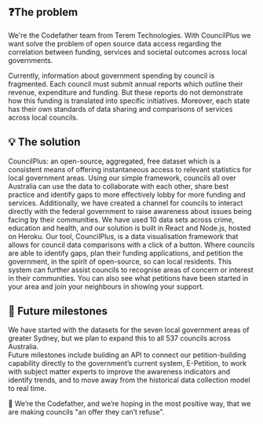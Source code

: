 ## ❓The problem   
We're the Codefather team from Terem Technologies. With CouncilPlus we want solve the problem of open source data access regarding the correlation between funding, services and societal outcomes across local governments.   

Currently, information about government spending by council is fragmented. Each council must submit annual reports which outline their revenue, expenditure and funding. But these reports do not demonstrate how this funding is translated into specific initiatives. Moreover, each state has their own standards of data sharing and comparisons of services across local councils.   

## 💡 The solution   
CouncilPlus: an open-source, aggregated, free dataset which is a consistent means of offering instantaneous access to relevant statistics for local government areas. Using our simple framework, councils all over Australia can use the data to collaborate with each other, share best practice and identify gaps to more effectively lobby for more funding and services. Additionally, we have created a channel for councils to interact directly with the federal government to raise awareness about issues being facing by their communities. We have used 10 data sets across crime, education and health, and our solution is built in React and Node.js, hosted on Heroku. 
Our tool, CouncilPlus, is a data visualisation framework that allows for council data comparisons with a click of a button. Where councils are able to identify gaps, plan their funding applications, and petition the government, in the spirit of open-source, so can local residents. This system can further assist councils to recognise areas of concern or interest in their communities. You can also see what petitions have been started in your area and join your neighbours in showing your support.   

## 🚀 Future milestones   
We have started with the datasets for the seven local government areas of greater Sydney, but we plan to expand this to all 537 councils across Australia.  
Future milestones include building an API to connect our petition-building capability directly to the government’s current system, E-Petition, to work with subject matter experts to improve the awareness indicators and identify trends, and to move away from the historical data collection model to real time.   

🖖 We’re the Codefather, and we’re hoping in the most positive way, that we are making councils "an offer they can’t refuse".
